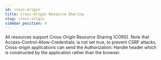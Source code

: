 ```yaml
---
id: cross-origin
title: Cross-Origin Resource Sharing
slug: cross-origin
sidebar_position: 4
---
```


All resources support Cross-Origin Resource Sharing (CORS).
Note that Access-Control-Allow-Credentials: is not set true, to prevent CSRF attacks.
Cross-origin applications can send the Authorization: Handle header which is constructed by the application rather than the browser.


